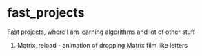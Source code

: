 # fast_projects
Fast projects, where I am learning algorithms and lot of other stuff

1. Matrix_reload - animation of dropping Matrix film like letters
